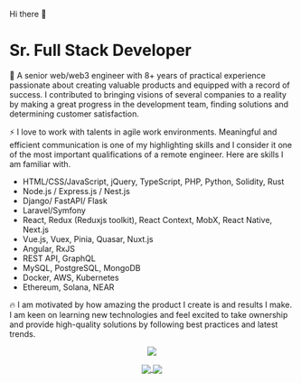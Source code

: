 Hi there 👋

# Sr. Full Stack Developer

🏃 A senior web/web3 engineer with 8+ years of practical experience passionate about creating valuable products and equipped with a record of success. I contributed to
bringing visions of several companies to a reality by making a great progress in the development team, finding solutions and determining customer satisfaction.

⚡ I love to work with talents in agile work environments. Meaningful and efficient communication is one of my highlighting skills and I consider it one of the most important qualifications of a remote engineer. Here are skills I am familiar with.

- HTML/CSS/JavaScript, jQuery, TypeScript, PHP, Python, Solidity, Rust
- Node.js / Express.js / Nest.js
- Django/ FastAPI/ Flask
- Laravel/Symfony
- React, Redux (Reduxjs toolkit), React Context, MobX, React Native, Next.js
- Vue.js, Vuex, Pinia, Quasar, Nuxt.js
- Angular, RxJS
- REST API, GraphQL
- MySQL, PostgreSQL, MongoDB
- Docker, AWS, Kubernetes
- Ethereum, Solana, NEAR

🔥 I am motivated by how amazing the product I create is and results I make. I am keen on learning new technologies and feel excited to take ownership and provide high-quality solutions by following best practices and latest trends.


<p align="center">
	<a href="https://github.com/riseeverytime">
		<img align="center" src="https://github-profile-trophy.vercel.app/?username=riseeverytime" />
	</a>
</p>
<p align="center">
	<a href="https://github.com/riseeverytime">
		<img align="center" src="https://github-readme-stats.vercel.app/api/top-langs/?username=riseeverytime&langs_count=8&layout=compact&card_width=260&hide=html,scss,makefile,ruby,css,less" />
	</a>
	<a href="https://github.com/riseeverytime">
		<img align="center" src="https://github-readme-stats.vercel.app/api?username=riseeverytime&show_icons=true&theme=dracula" />
	</a>
</p>
